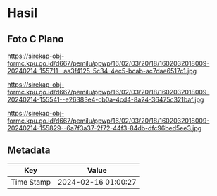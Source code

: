 # Hasil

## Foto C Plano

https://sirekap-obj-formc.kpu.go.id/d667/pemilu/ppwp/16/02/03/20/18/1602032018009-20240214-155711--aa3f4125-5c34-4ec5-bcab-ac7dae6517c1.jpg

https://sirekap-obj-formc.kpu.go.id/d667/pemilu/ppwp/16/02/03/20/18/1602032018009-20240214-155541--e26383e4-cb0a-4cd4-8a24-36475c321baf.jpg

https://sirekap-obj-formc.kpu.go.id/d667/pemilu/ppwp/16/02/03/20/18/1602032018009-20240214-155829--6a7f3a37-2f72-44f3-84db-dfc96bed5ee3.jpg


## Metadata

| Key        | Value               |
| ---------- | ------------------- |
| Time Stamp | 2024-02-16 01:00:27 |



